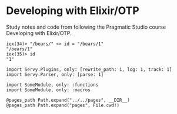 # Developing with Elixir/OTP

Study notes and code from following the Pragmatic Studio course Developing with Elixir/OTP.

```console
iex(34)> "/bears/" <> id = "/bears/1"
"/bears/1"
iex(35)> id
"1"
```

```console
import Servy.Plugins, only: [rewrite_path: 1, log: 1, track: 1]
import Servy.Parser, only: [parse: 1]

import SomeModule, only: :functions
import SomeModule, only: :macros

@pages_path Path.expand("../../pages", __DIR__)
@pages_path Path.expand("pages", File.cwd!)
```